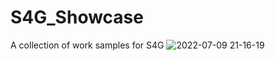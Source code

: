 # S4G_Showcase
A collection of work samples for S4G
![2022-07-09 21-16-19](https://user-images.githubusercontent.com/62158116/178120222-a93ae431-b2fb-42ee-b39d-97bd1fd39731.gif)
